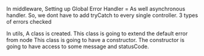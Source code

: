 
In middleware, Setting up Global Error Handler = As well asynchronous handler.
So, we dont have to add tryCatch to every 
single controller.
3 types of errors checked


In utils, A class is created. This class is going to extend the default error from node
This class is going to have a constructor.
The constructor is going to have access to some message and statusCode.
